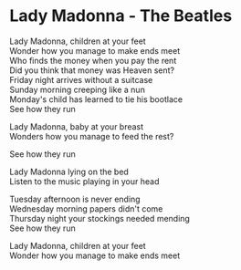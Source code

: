 # Lady Madonna - The Beatles

Lady Madonna, children at your feet\
Wonder how you manage to make ends meet\
Who finds the money when you pay the rent\
Did you think that money was Heaven sent?\
Friday night arrives without a suitcase\
Sunday morning creeping like a nun\
Monday's child has learned to tie his bootlace\
See how they run

Lady Madonna, baby at your breast\
Wonders how you manage to feed the rest?

See how they run

Lady Madonna lying on the bed\
Listen to the music playing in your head

Tuesday afternoon is never ending\
Wednesday morning papers didn't come\
Thursday night your stockings needed mending\
See how they run

Lady Madonna, children at your feet\
Wonder how you manage to make ends meet